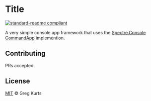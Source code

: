 # Title

[![standard-readme compliant](https://img.shields.io/badge/readme%20style-standard-brightgreen.svg?style=flat-square)](https://github.com/RichardLitt/standard-readme)

A very simple console app framework that uses the [Spectre.Console CommandApp](https://spectreconsole.net/cli/commandapp) implemention.

## Contributing

PRs accepted.

## License

[MIT](LICENSE) © Greg Kurts